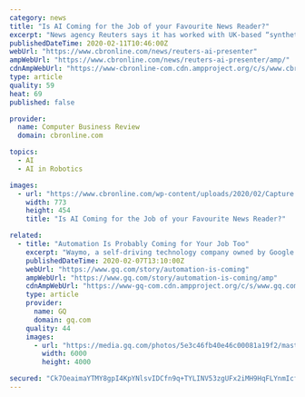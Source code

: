 ```yaml
---
category: news
title: "Is AI Coming for the Job of your Favourite News Reader?"
excerpt: "News agency Reuters says it has worked with UK-based “synthetic media” company Synthesia to create a convincingly realistic, AI-generated sports presenter ... is capable of doing this efficiently remains an open question.) Credit: TwitterAt the start of the year Facebook rolled out a similar policy of declining to actively delete deepfake ..."
publishedDateTime: 2020-02-11T10:46:00Z
webUrl: "https://www.cbronline.com/news/reuters-ai-presenter"
ampWebUrl: "https://www.cbronline.com/news/reuters-ai-presenter/amp/"
cdnAmpWebUrl: "https://www-cbronline-com.cdn.ampproject.org/c/s/www.cbronline.com/news/reuters-ai-presenter/amp/"
type: article
quality: 59
heat: 69
published: false

provider:
  name: Computer Business Review
  domain: cbronline.com

topics:
  - AI
  - AI in Robotics

images:
  - url: "https://www.cbronline.com/wp-content/uploads/2020/02/Capture.jpg"
    width: 773
    height: 454
    title: "Is AI Coming for the Job of your Favourite News Reader?"

related:
  - title: "Automation Is Probably Coming for Your Job Too"
    excerpt: "Waymo, a self-driving technology company owned by Google's parent corporation ... since up to 70 percent of the work they do could be done by machines. But as artificial intelligence becomes more common and effective, automation will start to supplant receptionists, couriers, market research analysts, proofreaders, cashiers, office clerks ..."
    publishedDateTime: 2020-02-07T13:10:00Z
    webUrl: "https://www.gq.com/story/automation-is-coming"
    ampWebUrl: "https://www.gq.com/story/automation-is-coming/amp"
    cdnAmpWebUrl: "https://www-gq-com.cdn.ampproject.org/c/s/www.gq.com/story/automation-is-coming/amp"
    type: article
    provider:
      name: GQ
      domain: gq.com
    quality: 44
    images:
      - url: "https://media.gq.com/photos/5e3c46fb40e46c00081a19f2/master/pass/GettyImages-1082066722.jpg"
        width: 6000
        height: 4000

secured: "Ck7OeaimaYTMY8gpI4KpYNlsvIDCfn9q+TYLINV53zgUFx2iMH9HqFLYnmIcf88z8QsSIQIXZ3zvrrthzPTiOBMqbdb6bdFsoxoSpAUG7c/Jk9v7DEZyvYplmSPYTAUh+Wd2MrPO1uT5wftJMUFgqN+zcuSegOKYp6BnaR67oxc+tZ+EoAkshWeZDr96/WPLetsOte5OFqEdbbicp1uH0GoyI1+eSp71ChRe4YbyF5Qkp5ervkuOLVLuz0GmevpQ+yxrxcrESTTJoXKm6rvlMsdjSMLiIagES+b3pdK6kDmV2HS+CFcGV9u+61PhTk7Mp8JGBiIaG107P2ju+JNbhTJ4KprdiGfBn5WSWgdvyuyMU1+LCHuMLjWdsCMVRPrRzVVbxpAqpdy7ovJHtPA9mTn5wzsYH4SjQyKUvvu6RK3ZU7ELG/oHBvQyvbRVRmBZHmS203iqNhO6AOLs3yF5NU17S7H17MhJuUfzGzm6Wug=;wLD4Rl/TENclwzmI24RS1Q=="
---
```


